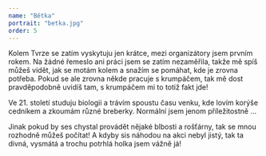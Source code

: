 ```yaml
---
name: "Bětka"
portrait: "betka.jpg"
order: 5
---
```

Kolem Tvrze se zatím vyskytuju jen krátce, mezi organizátory jsem prvním rokem. Na žádné řemeslo ani práci jsem se zatím nezaměřila,
takže mě spíš můžeš vidět, jak se motám kolem a snažím se pomáhat, kde je zrovna potřeba. Pokud se ale zrovna někde pracuje s krumpáčem,
tak mě dost pravděpodobně uvidíš tam, s krumpáčem mi to totiž fakt jde!

Ve 21. století studuju biologii a trávím spoustu času venku, kde lovím korýše cedníkem a zkoumám různé breberky. Normální jsem jenom příležitostně …

Jinak pokud by ses chystal provádět nějaké blbosti a rošťárny, tak se mnou rozhodně můžeš počítat! A kdyby sis náhodou na akci nebyl jistý,
tak ta divná, vysmátá a trochu potrhlá holka jsem vážně já!


